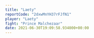 ```yaml
---
title: "Laety"
reportCode: "2dxwMnYH37rFJfN1"
player: "Laety"
fight: "Prince Malchezaar"
date: 2021-06-30T19:09:58.934000+00:00
---
```

